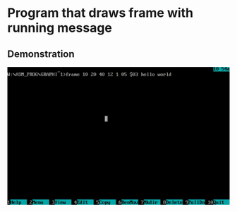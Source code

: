 Program that draws frame with running message
===========================================

Demonstration
-------------
![](https://github.com/egorSharapov/Assembly/blob/main/frame/frame.gif)
